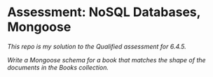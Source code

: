 # Assessment: NoSQL Databases, Mongoose

*This repo is my solution to the Qualified assessment for 6.4.5.*

*Write a Mongoose schema for a book that matches the shape of the documents in the Books collection.*

